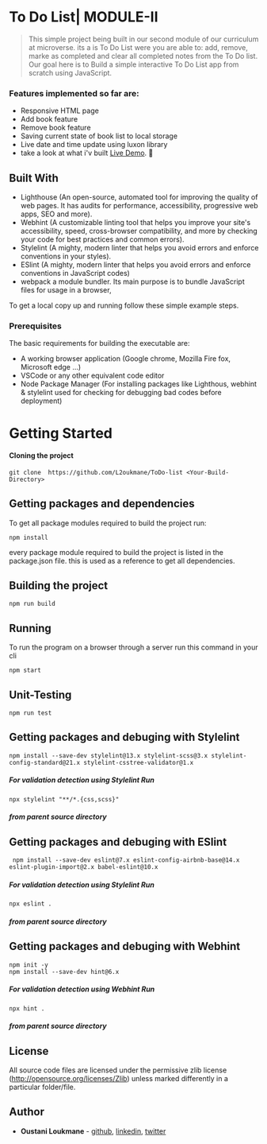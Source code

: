 # To Do List| MODULE-II

> This simple project being built in our second module of our curriculum at microverse. its a is To Do List were you are able to: add, remove, marke as completed and clear all completed notes from the To Do list.
> Our goal here is to Build a simple interactive To Do List app from scratch using JavaScript.

### Features implemented so far are:

- Responsive HTML page
- Add book feature
- Remove book feature
- Saving current state of book list to local storage
- Live date and time update using luxon library
- take a look at what i'v built [Live Demo](https://l2oukmane.github.io/To-Do-List/). 🙂


## Built With

- Lighthouse (An open-source, automated tool for improving the quality of web pages. It has audits for performance, accessibility, progressive web apps, SEO and more).
- Webhint (A customizable linting tool that helps you improve your site's accessibility, speed, cross-browser compatibility, and more by checking your code for best practices and common errors).
- Stylelint (A mighty, modern linter that helps you avoid errors and enforce conventions in your styles).
- ESlint (A mighty, modern linter that helps you avoid errors and enforce conventions in JavaScript codes)
- webpack a module bundler. Its main purpose is to bundle JavaScript files for usage in a browser,

To get a local copy up and running follow these simple example steps.

### Prerequisites

The basic requirements for building the executable are:

- A working browser application (Google chrome, Mozilla Fire fox, Microsoft edge ...)
- VSCode or any other equivalent code editor
- Node Package Manager (For installing packages like Lighthous, webhint & stylelint used for checking for debugging bad codes before deployment)

# Getting Started

#### Cloning the project

```
git clone  https://github.com/L2oukmane/ToDo-list <Your-Build-Directory>
```

## Getting packages and dependencies

To get all package modules required to build the project run:

```
npm install
```

every package module required to build the project is listed in the package.json file. this is used as a reference to get all dependencies.

## Building the project

```
npm run build
```

## Running

To run the program on a browser through a server run this command in your cli

```
npm start
```

## Unit-Testing

```
npm run test
```

## Getting packages and debuging with Stylelint

```
npm install --save-dev stylelint@13.x stylelint-scss@3.x stylelint-config-standard@21.x stylelint-csstree-validator@1.x
```

##### For validation detection using Stylelint Run

```
npx stylelint "**/*.{css,scss}"
```

##### from parent source directory

## Getting packages and debuging with ESlint

```
 npm install --save-dev eslint@7.x eslint-config-airbnb-base@14.x eslint-plugin-import@2.x babel-eslint@10.x
```

##### For validation detection using Stylelint Run

```
npx eslint .
```

##### from parent source directory

## Getting packages and debuging with Webhint

```
npm init -y
npm install --save-dev hint@6.x
```

##### For validation detection using Webhint Run

```
npx hint .
```

##### from parent source directory

## License

All source code files are licensed under the permissive zlib license
(http://opensource.org/licenses/Zlib) unless marked differently in a particular folder/file.

## Author

- **Oustani Loukmane** - [github](https://github.com/L2oukmane), [linkedin](https://www.linkedin.com/in/loukmane-oustani-221668211/), [twitter](https://twitter.com/LoukmaneOustani)
